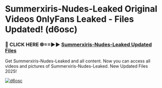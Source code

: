 # Summerxiris-Nudes-Leaked Original Videos 0nlyFans Leaked - Files Updated! (d6osc)

<h3>🔴 CLICK HERE 🌐==►► <a href="https://tinyurl.com/yc6ubb5a" rel="nofollow">Summerxiris-Nudes-Leaked Updated Files</a></h3>

Get Summerxiris-Nudes-Leaked and all content. Now you can access all videos and pictures of Summerxiris-Nudes-Leaked. New Updated Files 2025!

[![d6osc](https://i.imgur.com/7eu0CRL.gif)](https://tinyurl.com/yc6ubb5a)
